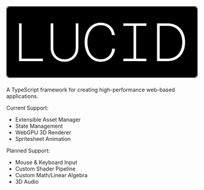 ![The Lucid Logo](documents/logo.png)
---
A TypeScript framework for creating high-performance web-based applications.

Current Support:
* Extensible Asset Manager
* State Management
* WebGPU 3D Renderer
* Spritesheet Animation

Planned Support:
* Mouse & Keyboard Input
* Custom Shader Pipeline
* Custom Math/Linear Algebra
* 3D Audio